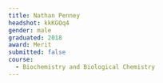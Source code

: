 ```yaml
---
title: Nathan Penney
headshot: kkKGQq4
gender: male
graduated: 2018
award: Merit
submitted: false
course:
  - Biochemistry and Biological Chemistry
---
```

